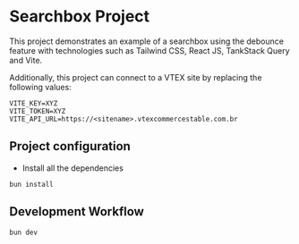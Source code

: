 # Searchbox Project

This project demonstrates an example of a searchbox using the debounce feature with technologies such as Tailwind CSS, React JS, TankStack Query and Vite.

Additionally, this project can connect to a VTEX site by replacing the following values:

```
VITE_KEY=XYZ
VITE_TOKEN=XYZ
VITE_API_URL=https://<sitename>.vtexcommercestable.com.br
```

## Project configuration

- Install all the dependencies

```
bun install
```

## Development Workflow

```
bun dev
```
